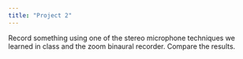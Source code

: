 ```yaml
---
title: "Project 2"
---
```


Record something using one of the stereo microphone techniques we learned in class and the zoom binaural recorder. Compare the results.

<!-- TODO: finish describing this -->
